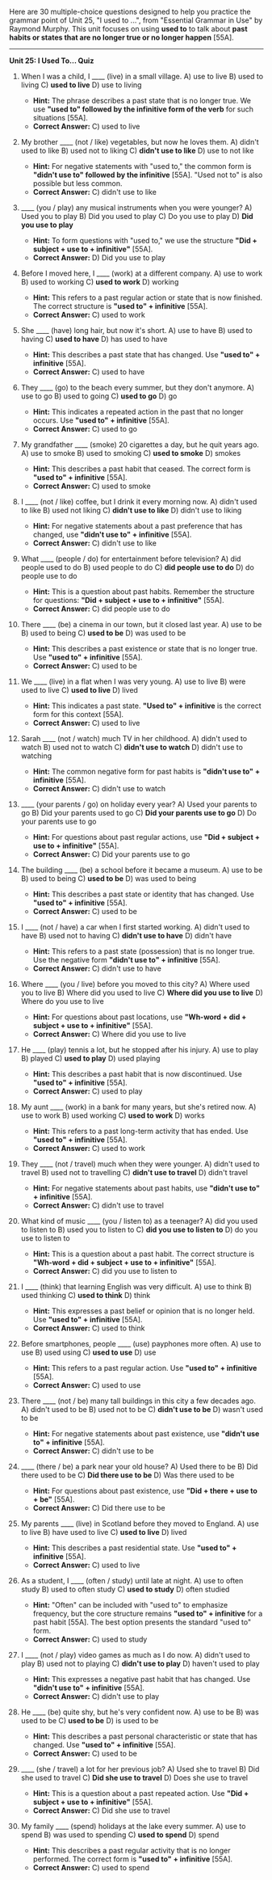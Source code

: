 Here are 30 multiple-choice questions designed to help you practice the grammar point of Unit 25, "I used to ...", from "Essential Grammar in Use" by Raymond Murphy. This unit focuses on using **used to** to talk about **past habits or states that are no longer true or no longer happen** [55A].

---

**Unit 25: I Used To... Quiz**

1.  When I was a child, I ____ (live) in a small village.
    A) use to live
    B) used to living
    C) **used to live**
    D) use to living
    *   **Hint:** The phrase describes a past state that is no longer true. We use **"used to" followed by the infinitive form of the verb** for such situations [55A].
    *   **Correct Answer:** C) used to live

2.  My brother ____ (not / like) vegetables, but now he loves them.
    A) didn't used to like
    B) used not to liking
    C) **didn't use to like**
    D) use to not like
    *   **Hint:** For negative statements with "used to," the common form is **"didn't use to" followed by the infinitive** [55A]. "Used not to" is also possible but less common.
    *   **Correct Answer:** C) didn't use to like

3.  ____ (you / play) any musical instruments when you were younger?
    A) Used you to play
    B) Did you used to play
    C) Do you use to play
    D) **Did you use to play**
    *   **Hint:** To form questions with "used to," we use the structure **"Did + subject + use to + infinitive"** [55A].
    *   **Correct Answer:** D) Did you use to play

4.  Before I moved here, I ____ (work) at a different company.
    A) use to work
    B) used to working
    C) **used to work**
    D) working
    *   **Hint:** This refers to a past regular action or state that is now finished. The correct structure is **"used to" + infinitive** [55A].
    *   **Correct Answer:** C) used to work

5.  She ____ (have) long hair, but now it's short.
    A) use to have
    B) used to having
    C) **used to have**
    D) has used to have
    *   **Hint:** This describes a past state that has changed. Use **"used to" + infinitive** [55A].
    *   **Correct Answer:** C) used to have

6.  They ____ (go) to the beach every summer, but they don't anymore.
    A) use to go
    B) used to going
    C) **used to go**
    D) go
    *   **Hint:** This indicates a repeated action in the past that no longer occurs. Use **"used to" + infinitive** [55A].
    *   **Correct Answer:** C) used to go

7.  My grandfather ____ (smoke) 20 cigarettes a day, but he quit years ago.
    A) use to smoke
    B) used to smoking
    C) **used to smoke**
    D) smokes
    *   **Hint:** This describes a past habit that ceased. The correct form is **"used to" + infinitive** [55A].
    *   **Correct Answer:** C) used to smoke

8.  I ____ (not / like) coffee, but I drink it every morning now.
    A) didn't used to like
    B) used not liking
    C) **didn't use to like**
    D) didn't use to liking
    *   **Hint:** For negative statements about a past preference that has changed, use **"didn't use to" + infinitive** [55A].
    *   **Correct Answer:** C) didn't use to like

9.  What ____ (people / do) for entertainment before television?
    A) did people used to do
    B) used people to do
    C) **did people use to do**
    D) do people use to do
    *   **Hint:** This is a question about past habits. Remember the structure for questions: **"Did + subject + use to + infinitive"** [55A].
    *   **Correct Answer:** C) did people use to do

10. There ____ (be) a cinema in our town, but it closed last year.
    A) use to be
    B) used to being
    C) **used to be**
    D) was used to be
    *   **Hint:** This describes a past existence or state that is no longer true. Use **"used to" + infinitive** [55A].
    *   **Correct Answer:** C) used to be

11. We ____ (live) in a flat when I was very young.
    A) use to live
    B) were used to live
    C) **used to live**
    D) lived
    *   **Hint:** This indicates a past state. **"Used to" + infinitive** is the correct form for this context [55A].
    *   **Correct Answer:** C) used to live

12. Sarah ____ (not / watch) much TV in her childhood.
    A) didn't used to watch
    B) used not to watch
    C) **didn't use to watch**
    D) didn't use to watching
    *   **Hint:** The common negative form for past habits is **"didn't use to" + infinitive** [55A].
    *   **Correct Answer:** C) didn't use to watch

13. ____ (your parents / go) on holiday every year?
    A) Used your parents to go
    B) Did your parents used to go
    C) **Did your parents use to go**
    D) Do your parents use to go
    *   **Hint:** For questions about past regular actions, use **"Did + subject + use to + infinitive"** [55A].
    *   **Correct Answer:** C) Did your parents use to go

14. The building ____ (be) a school before it became a museum.
    A) use to be
    B) used to being
    C) **used to be**
    D) was used to being
    *   **Hint:** This describes a past state or identity that has changed. Use **"used to" + infinitive** [55A].
    *   **Correct Answer:** C) used to be

15. I ____ (not / have) a car when I first started working.
    A) didn't used to have
    B) used not to having
    C) **didn't use to have**
    D) didn't have
    *   **Hint:** This refers to a past state (possession) that is no longer true. Use the negative form **"didn't use to" + infinitive** [55A].
    *   **Correct Answer:** C) didn't use to have

16. Where ____ (you / live) before you moved to this city?
    A) Where used you to live
    B) Where did you used to live
    C) **Where did you use to live**
    D) Where do you use to live
    *   **Hint:** For questions about past locations, use **"Wh-word + did + subject + use to + infinitive"** [55A].
    *   **Correct Answer:** C) Where did you use to live

17. He ____ (play) tennis a lot, but he stopped after his injury.
    A) use to play
    B) played
    C) **used to play**
    D) used playing
    *   **Hint:** This describes a past habit that is now discontinued. Use **"used to" + infinitive** [55A].
    *   **Correct Answer:** C) used to play

18. My aunt ____ (work) in a bank for many years, but she's retired now.
    A) use to work
    B) used working
    C) **used to work**
    D) works
    *   **Hint:** This refers to a past long-term activity that has ended. Use **"used to" + infinitive** [55A].
    *   **Correct Answer:** C) used to work

19. They ____ (not / travel) much when they were younger.
    A) didn't used to travel
    B) used not to travelling
    C) **didn't use to travel**
    D) didn't travel
    *   **Hint:** For negative statements about past habits, use **"didn't use to" + infinitive** [55A].
    *   **Correct Answer:** C) didn't use to travel

20. What kind of music ____ (you / listen to) as a teenager?
    A) did you used to listen to
    B) used you to listen to
    C) **did you use to listen to**
    D) do you use to listen to
    *   **Hint:** This is a question about a past habit. The correct structure is **"Wh-word + did + subject + use to + infinitive"** [55A].
    *   **Correct Answer:** C) did you use to listen to

21. I ____ (think) that learning English was very difficult.
    A) use to think
    B) used thinking
    C) **used to think**
    D) think
    *   **Hint:** This expresses a past belief or opinion that is no longer held. Use **"used to" + infinitive** [55A].
    *   **Correct Answer:** C) used to think

22. Before smartphones, people ____ (use) payphones more often.
    A) use to use
    B) used using
    C) **used to use**
    D) use
    *   **Hint:** This refers to a past regular action. Use **"used to" + infinitive** [55A].
    *   **Correct Answer:** C) used to use

23. There ____ (not / be) many tall buildings in this city a few decades ago.
    A) didn't used to be
    B) used not to be
    C) **didn't use to be**
    D) wasn't used to be
    *   **Hint:** For negative statements about past existence, use **"didn't use to" + infinitive** [55A].
    *   **Correct Answer:** C) didn't use to be

24. ____ (there / be) a park near your old house?
    A) Used there to be
    B) Did there used to be
    C) **Did there use to be**
    D) Was there used to be
    *   **Hint:** For questions about past existence, use **"Did + there + use to + be"** [55A].
    *   **Correct Answer:** C) Did there use to be

25. My parents ____ (live) in Scotland before they moved to England.
    A) use to live
    B) have used to live
    C) **used to live**
    D) lived
    *   **Hint:** This describes a past residential state. Use **"used to" + infinitive** [55A].
    *   **Correct Answer:** C) used to live

26. As a student, I ____ (often / study) until late at night.
    A) use to often study
    B) used to often study
    C) **used to study**
    D) often studied
    *   **Hint:** "Often" can be included with "used to" to emphasize frequency, but the core structure remains **"used to" + infinitive** for a past habit [55A]. The best option presents the standard "used to" form.
    *   **Correct Answer:** C) used to study

27. I ____ (not / play) video games as much as I do now.
    A) didn't used to play
    B) used not to playing
    C) **didn't use to play**
    D) haven't used to play
    *   **Hint:** This expresses a negative past habit that has changed. Use **"didn't use to" + infinitive** [55A].
    *   **Correct Answer:** C) didn't use to play

28. He ____ (be) quite shy, but he's very confident now.
    A) use to be
    B) was used to be
    C) **used to be**
    D) is used to be
    *   **Hint:** This describes a past personal characteristic or state that has changed. Use **"used to" + infinitive** [55A].
    *   **Correct Answer:** C) used to be

29. ____ (she / travel) a lot for her previous job?
    A) Used she to travel
    B) Did she used to travel
    C) **Did she use to travel**
    D) Does she use to travel
    *   **Hint:** This is a question about a past repeated action. Use **"Did + subject + use to + infinitive"** [55A].
    *   **Correct Answer:** C) Did she use to travel

30. My family ____ (spend) holidays at the lake every summer.
    A) use to spend
    B) was used to spending
    C) **used to spend**
    D) spend
    *   **Hint:** This describes a past regular activity that is no longer performed. The correct form is **"used to" + infinitive** [55A].
    *   **Correct Answer:** C) used to spend
